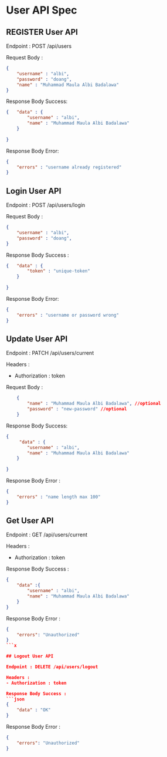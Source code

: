 # User API Spec

## REGISTER User API

Endpoint : POST /api/users

Request Body :
```json
{
    "username" : "albi",
    "password" : "doang",
    "name" : "Muhammad Maula Albi Badalawa"
}
```

Response Body Success:
```json
{   "data" : {
        "username" : "albi",
        "name" : "Muhammad Maula Albi Badalawa"
    }
    
}
```

Response Body Error:
```json
{
    "errors" : "username already registered"
}
```

## Login User API

Endpoint : POST /api/users/login

Request Body : 
```json
{
    "username" : "albi",
    "password" : "doang",
}
```

Response Body Success : 
```json
{   "data" : {
        "token" : "unique-token"
    }
    
}
```

Response Body Error:
```json
{
    "errors" : "username or password wrong"
}
```


## Update User API

Endpoint : PATCH /api/users/current

Headers : 
- Authorization : token

Request Body : 
```json
    {
        "name" : "Muhammad Maula Albi Badalawa", //optional
        "password" : "new-password" //optional
    }
```

Response Body Success:
```json
{  
     "data" : {
        "username" : "albi",
        "name" : "Muhammad Maula Albi Badalawa"
    }
    
}
```

Response Body Error : 
```json
{
    "errors" : "name length max 100"
}
```

## Get User API

Endpoint : GET /api/users/current

Headers : 
- Authorization : token

Response Body Success : 
```json
{
    "data" :{
        "username" : "albi",
        "name" : "Muhammad Maula Albi Badalawa"
    }
}
```

Response Body Error : 
```json
{
    "errors": "Unauthorized"
}
```x

## Logout User API

Endpoint : DELETE /api/users/logout

Headers : 
- Authorization : token

Response Body Success : 
```json
{
    "data" : "OK"
}
```

Response Body Error : 
```json
{
    "errors": "Unauthorized"
}
```